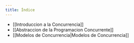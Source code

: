 ```yaml
---
title: Índice
---
```


- [[Introduccion a la Concurrencia]]
- [[Abstraccion de la Programacion Concurrente]]
- [[Modelos de Concurrencia|Modelos de Concurrencia]]
